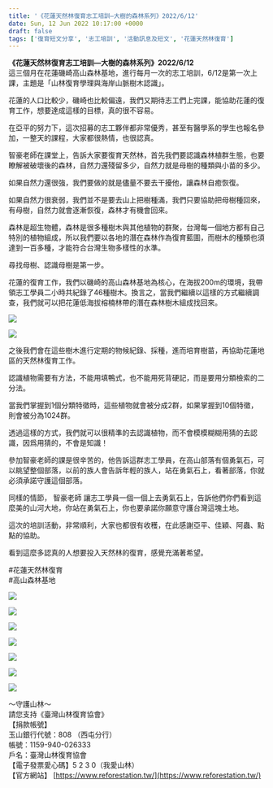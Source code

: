 ```yaml
---
title: '《花蓮天然林復育志工培訓—大樹的森林系列》2022/6/12'
date: Sun, 12 Jun 2022 10:17:00 +0000
draft: false
tags: ['復育短文分享', '志工培訓', '活動訊息及短文', '花蓮天然林復育']
---
```


**《花蓮天然林復育志工培訓—大樹的森林系列》2022/6/12**  
這三個月在花蓮磯崎高山森林基地，進行每月一次的志工培訓，6/12是第一次上課，主題是「山林復育學理與海岸山脈樹木認識」。

花蓮的人口比較少，磯崎也比較偏遠，我們又期待志工們上完課，能協助花蓮的復育工作，想要達成這樣的目標，真的很不容易。

在亞平的努力下，這次招募的志工夥伴都非常優秀，甚至有醫學系的學生也報名參加，一整天的課程，大家都很熱情，也很認真。

智豪老師在課堂上，告訴大家要復育天然林，首先我們要認識森林植群生態，也要瞭解被破壞後的森林，自然力還殘留多少，自然力就是母樹的種類與小苗的多少。

如果自然力還很強，我們要做的就是儘量不要去干擾他，讓森林自癒恢復。

如果自然力很衰弱，我們並不是要去山上把樹種滿，我們只要協助把母樹種回來，有母樹，自然力就會逐漸恢復，森林才有機會回來。

森林是超生物體，森林是很多種樹木與其他植物的群聚，台灣每一個地方都有自己特別的植物組成，所以我們要以各地的潛在森林作為復育藍圖，而樹木的種類也須達到一百多種，才能符合台灣生物多樣性的水準。

尋找母樹、認識母樹是第一步。

花蓮的復育工作，我們以磯崎的高山森林基地為核心，在海拔200m的環境，我帶領志工學員二小時共紀錄了46種樹木。換言之，當我們繼續以這樣的方式繼續調查，我們就可以把花蓮低海拔榕楠林帶的潛在森林樹木組成找回來。

![](https://www.reforestation.tw/wp-content/uploads/2022/07/timeline_20220613_072530.jpg)

![](https://www.reforestation.tw/wp-content/uploads/2022/07/timeline_20220613_072536.jpg)

之後我們會在這些樹木進行定期的物候紀錄、採種，進而培育樹苗，再協助花蓮地區的天然林復育工作。

認識植物需要有方法，不能用填鴨式，也不能用死背硬記，而是要用分類檢索的二分法。

當我們掌握到1個分類特徵時，這些植物就會被分成2群，如果掌握到10個特徵，則會被分為1024群。

透過這樣的方式，我們就可以很精準的去認識植物，而不會模模糊糊用猜的去認識，因爲用猜的，不會是知識！

參加智豪老師的課是很辛苦的，他告訴這群志工學員，在高山部落有個勇氣石，可以眺望整個部落，以前的族人會告訴年輕的族人，站在勇氣石上，看著部落，你就必須承諾守護這個部落。

同樣的情節， 智豪老師 讓志工學員一個一個上去勇氣石上，告訴他們你們看到這麼美的山河大地，你站在勇氣石上，你也要承諾你願意守護台灣這塊土地。

這次的培訓活動，非常順利，大家也都很有收穫，在此感謝亞平、佳穎、阿蟲、點點的協助。

看到這麼多認真的人想要投入天然林的復育，感覺充滿著希望。

#花蓮天然林復育  
#高山森林基地

![](https://www.reforestation.tw/wp-content/uploads/2022/07/timeline_20220613_072532.jpg)

![](https://www.reforestation.tw/wp-content/uploads/2022/07/timeline_20220613_072534.jpg)

![](https://www.reforestation.tw/wp-content/uploads/2022/07/timeline_20220613_072521.jpg)

![](https://www.reforestation.tw/wp-content/uploads/2022/07/timeline_20220613_072538.jpg)

![](https://www.reforestation.tw/wp-content/uploads/2022/07/timeline_20220613_072520.jpg)

![](https://www.reforestation.tw/wp-content/uploads/2022/07/timeline_20220613_072524.jpg)

![](https://www.reforestation.tw/wp-content/uploads/2022/07/timeline_20220613_072527.jpg)

  
～守護山林～  
請您支持《臺灣山林復育協會》  
【捐款帳號】  
玉山銀行代號：808 （西屯分行）  
帳號：1159-940-026333  
戶名：臺灣山林復育協會  
【電子發票愛心碼】5 2 3 0（我愛山林）  
【官方網站】 [https://www.reforestation.tw/](https://www.reforestation.tw/)